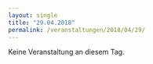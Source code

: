 ```yaml
---
layout: single
title: "29.04.2018"
permalink: /veranstaltungen/2018/04/29/
---
```


Keine Veranstaltung an diesem Tag.

